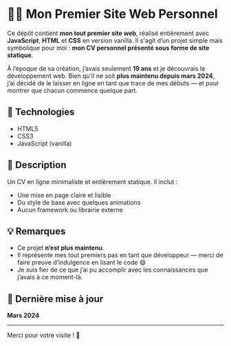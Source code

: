 # 🧑‍💻 Mon Premier Site Web Personnel

Ce dépôt contient **mon tout premier site web**, réalisé entièrement avec **JavaScript**, **HTML** et **CSS** en version vanilla. Il s'agit d’un projet simple mais symbolique pour moi : **mon CV personnel présenté sous forme de site statique**.

À l’époque de sa création, j’avais seulement **19 ans** et je découvrais le développement web. Bien qu’il ne soit **plus maintenu depuis mars 2024**, j’ai décidé de le laisser en ligne en tant que trace de mes débuts — et pour montrer que chacun commence quelque part.

## 🚀 Technologies

- HTML5  
- CSS3  
- JavaScript (vanilla)

## 📄 Description

Un CV en ligne minimaliste et entièrement statique. Il inclut :

- Une mise en page claire et lisible  
- Du style de base avec quelques animations  
- Aucun framework ou librairie externe  

## 💡 Remarques

- Ce projet **n’est plus maintenu**.  
- Il représente mes tout premiers pas en tant que développeur — merci de faire preuve d’indulgence en lisant le code 😄  
- Je suis fier de ce que j’ai pu accomplir avec les connaissances que j’avais à ce moment-là.

## 📆 Dernière mise à jour

**Mars 2024**

---

Merci pour votre visite ! 🙌
